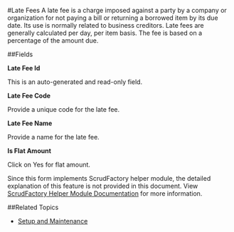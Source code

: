 #Late Fees
A late fee is a charge imposed against a party by a company or
organization for not paying a bill or returning a borrowed item
by its due date. Its use is normally related to business
creditors. Late fees are generally calculated per day, per item 
basis. The fee is based on a percentage of the amount due.

##Fields

**Late Fee Id** 

This is an auto-generated and read-only field.

**Late Fee Code**

Provide a unique code for the late fee.


**Late Fee Name**

Provide a name for the late fee.

**Is Flat Amount** 

Click on Yes for flat amount.

<div class="ui info message">
    Since this form implements ScrudFactory helper module, the detailed explanation of this feature is not provided
    in this document. View <a href="../../core-concepts/scrud-factory.md">ScrudFactory Helper Module Documentation</a>
    for more information.
</div>

##Related Topics
* [Setup and Maintenance](../setup-and-maintenance.md)
